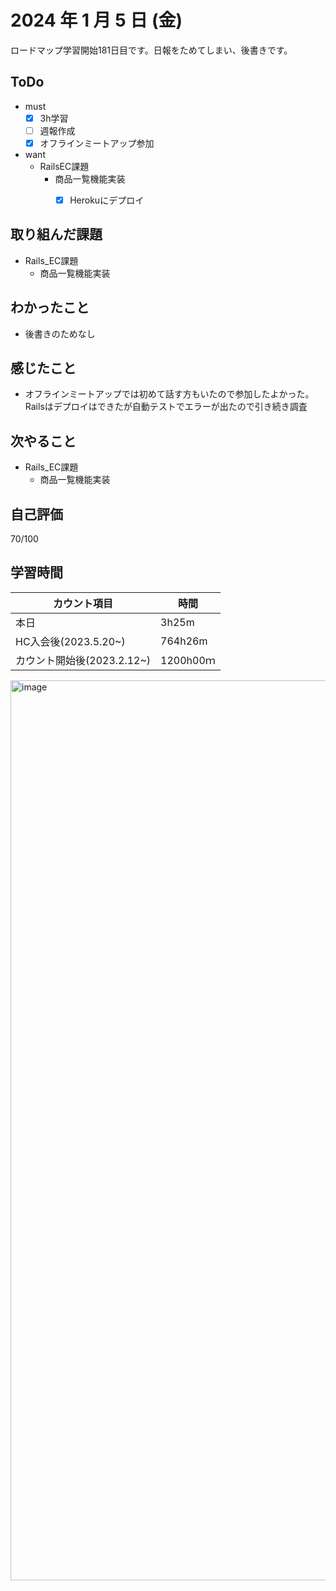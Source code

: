 # 2024 年 1 月 5 日 (金)
ロードマップ学習開始181日目です。日報をためてしまい、後書きです。


## ToDo
- must
  - [x] 3h学習
  - [ ] 週報作成
  - [x] オフラインミートアップ参加
- want
  -  RailsEC課題
     - 商品一覧機能実装
       - [x] Herokuにデプロイ


## 取り組んだ課題
- Rails_EC課題
  - 商品一覧機能実装


## わかったこと
- 後書きのためなし


## 感じたこと
- オフラインミートアップでは初めて話す方もいたので参加したよかった。Railsはデプロイはできたが自動テストでエラーが出たので引き続き調査


## 次やること
- Rails_EC課題
  - 商品一覧機能実装


## 自己評価
70/100


## 学習時間
|カウント項目|時間|
|----|----|
|本日|3h25m|
|HC入会後(2023.5.20~)|764h26m|
|カウント開始後(2023.2.12~)|1200h00ｍ|


<img width="1440" alt="image" src="https://github.com/yokoyamamn/daily_report/assets/94735931/4ddfedd7-9bd9-49b6-879e-9d69c0608d8a">

